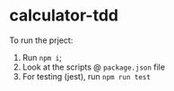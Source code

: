 # calculator-tdd

To run the prject:
1) Run `npm i`;
2) Look at the scripts @ `package.json` file
3) For testing (jest), run `npm run test`
